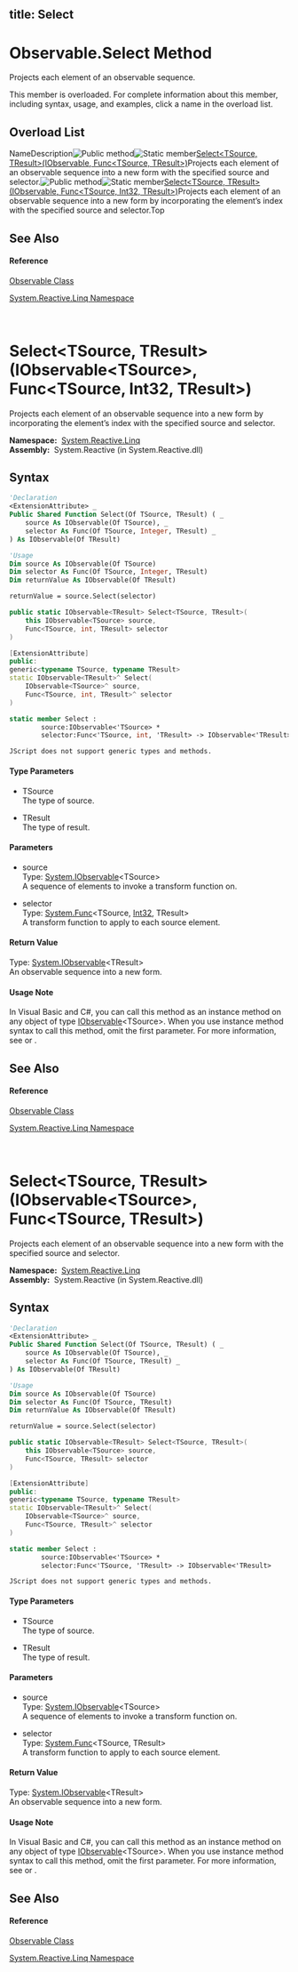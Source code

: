 title: Select
---
# Observable.Select Method

Projects each element of an observable sequence.

This member is overloaded. For complete information about this member, including syntax, usage, and examples, click a name in the overload list.

## Overload List

NameDescription![Public method](https://reactiveui.net/assets/img/Hh303103.pubmethod(en-us,VS.103).gif "Public method")![Static member](https://reactiveui.net/assets/img/Hh244319.static(en-us,VS.103).gif "Static member")[Select<TSource, TResult>(IObservable<TSource>, Func<TSource, TResult>)](https://msdn.microsoft.com/en-us/library/m:system.reactive.linq.observable.select%60%602(system.iobservable%7b%60%600%7d%2csystem.func%7b%60%600%2c%60%601%7d)(v=VS.103))Projects each element of an observable sequence into a new form with the specified source and selector.![Public method](https://reactiveui.net/assets/img/Hh303103.pubmethod(en-us,VS.103).gif "Public method")![Static member](https://reactiveui.net/assets/img/Hh244319.static(en-us,VS.103).gif "Static member")[Select<TSource, TResult>(IObservable<TSource>, Func<TSource, Int32, TResult>)](https://msdn.microsoft.com/en-us/library/m:system.reactive.linq.observable.select%60%602(system.iobservable%7b%60%600%7d%2csystem.func%7b%60%600%2csystem.int32%2c%60%601%7d)(v=VS.103))Projects each element of an observable sequence into a new form by incorporating the element’s index with the specified source and selector.Top

## See Also

#### Reference

[Observable Class](Observable/Observable)

[System.Reactive.Linq Namespace](System.Reactive.Linq/System.Reactive.Linq)



<br />

# Select\<TSource, TResult\>(IObservable\<TSource\>, Func\<TSource, Int32, TResult\>)

Projects each element of an observable sequence into a new form by incorporating the element’s index with the specified source and selector.

**Namespace:**  [System.Reactive.Linq](System.Reactive.Linq/System.Reactive.Linq)  
**Assembly:**  System.Reactive (in System.Reactive.dll)

## Syntax

```vb
'Declaration
<ExtensionAttribute> _
Public Shared Function Select(Of TSource, TResult) ( _
    source As IObservable(Of TSource), _
    selector As Func(Of TSource, Integer, TResult) _
) As IObservable(Of TResult)
```

```vb
'Usage
Dim source As IObservable(Of TSource)
Dim selector As Func(Of TSource, Integer, TResult)
Dim returnValue As IObservable(Of TResult)

returnValue = source.Select(selector)
```

```csharp
public static IObservable<TResult> Select<TSource, TResult>(
    this IObservable<TSource> source,
    Func<TSource, int, TResult> selector
)
```

```c++
[ExtensionAttribute]
public:
generic<typename TSource, typename TResult>
static IObservable<TResult>^ Select(
    IObservable<TSource>^ source, 
    Func<TSource, int, TResult>^ selector
)
```

```fsharp
static member Select : 
        source:IObservable<'TSource> * 
        selector:Func<'TSource, int, 'TResult> -> IObservable<'TResult> 
```

```jscript
JScript does not support generic types and methods.
```

#### Type Parameters

- TSource  
  The type of source.

- TResult  
  The type of result.

#### Parameters

- source  
  Type: [System.IObservable](https://msdn.microsoft.com/en-us/library/Dd990377)\<TSource\>  
  A sequence of elements to invoke a transform function on.

- selector  
  Type: [System.Func](https://msdn.microsoft.com/en-us/library/Bb534647)\<TSource, [Int32](https://msdn.microsoft.com/en-us/library/td2s409d), TResult\>  
  A transform function to apply to each source element.

#### Return Value

Type: [System.IObservable](https://msdn.microsoft.com/en-us/library/Dd990377)\<TResult\>  
An observable sequence into a new form.

#### Usage Note

In Visual Basic and C\#, you can call this method as an instance method on any object of type [IObservable](https://msdn.microsoft.com/en-us/library/Dd990377)\<TSource\>. When you use instance method syntax to call this method, omit the first parameter. For more information, see [](https://msdn.microsoft.com/en-us/library/Bb384936) or [](https://msdn.microsoft.com/en-us/library/Bb383977).

## See Also

#### Reference

[Observable Class](Observable/Observable)

[System.Reactive.Linq Namespace](System.Reactive.Linq/System.Reactive.Linq)



<br />

# Select\<TSource, TResult\>(IObservable\<TSource\>, Func\<TSource, TResult\>)

Projects each element of an observable sequence into a new form with the specified source and selector.

**Namespace:**  [System.Reactive.Linq](System.Reactive.Linq/System.Reactive.Linq)  
**Assembly:**  System.Reactive (in System.Reactive.dll)

## Syntax

```vb
'Declaration
<ExtensionAttribute> _
Public Shared Function Select(Of TSource, TResult) ( _
    source As IObservable(Of TSource), _
    selector As Func(Of TSource, TResult) _
) As IObservable(Of TResult)
```

```vb
'Usage
Dim source As IObservable(Of TSource)
Dim selector As Func(Of TSource, TResult)
Dim returnValue As IObservable(Of TResult)

returnValue = source.Select(selector)
```

```csharp
public static IObservable<TResult> Select<TSource, TResult>(
    this IObservable<TSource> source,
    Func<TSource, TResult> selector
)
```

```c++
[ExtensionAttribute]
public:
generic<typename TSource, typename TResult>
static IObservable<TResult>^ Select(
    IObservable<TSource>^ source, 
    Func<TSource, TResult>^ selector
)
```

```fsharp
static member Select : 
        source:IObservable<'TSource> * 
        selector:Func<'TSource, 'TResult> -> IObservable<'TResult> 
```

```jscript
JScript does not support generic types and methods.
```

#### Type Parameters

- TSource  
  The type of source.

- TResult  
  The type of result.

#### Parameters

- source  
  Type: [System.IObservable](https://msdn.microsoft.com/en-us/library/Dd990377)\<TSource\>  
  A sequence of elements to invoke a transform function on.

- selector  
  Type: [System.Func](https://msdn.microsoft.com/en-us/library/Bb549151)\<TSource, TResult\>  
  A transform function to apply to each source element.

#### Return Value

Type: [System.IObservable](https://msdn.microsoft.com/en-us/library/Dd990377)\<TResult\>  
An observable sequence into a new form.

#### Usage Note

In Visual Basic and C\#, you can call this method as an instance method on any object of type [IObservable](https://msdn.microsoft.com/en-us/library/Dd990377)\<TSource\>. When you use instance method syntax to call this method, omit the first parameter. For more information, see [](https://msdn.microsoft.com/en-us/library/Bb384936) or [](https://msdn.microsoft.com/en-us/library/Bb383977).

## See Also

#### Reference

[Observable Class](Observable/Observable)

[System.Reactive.Linq Namespace](System.Reactive.Linq/System.Reactive.Linq)
